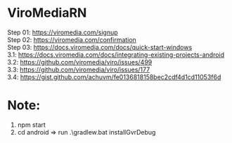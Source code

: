 # ViroMediaRN
Step 01: https://viromedia.com/signup <br />
Step 02: https://viromedia.com/confirmation <br />
Step 03: https://docs.viromedia.com/docs/quick-start-windows <br />
3.1: https://docs.viromedia.com/docs/integrating-existing-projects-android <br />
3.2: https://github.com/viromedia/viro/issues/499 <br />
3.3: https://github.com/viromedia/viro/issues/177 <br />
3.4: https://gist.github.com/achuvm/fe0136818158bec2cdf4d1cd11053f6d <br />
# Note: <br /> 
1. npm start <br />
2. cd android => run .\gradlew.bat installGvrDebug

